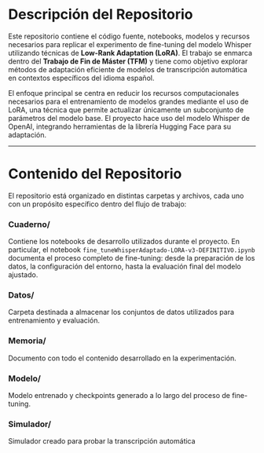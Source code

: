 # Descripción del Repositorio

Este repositorio contiene el código fuente, notebooks, modelos y recursos necesarios para replicar el experimento de fine-tuning del modelo Whisper utilizando técnicas de **Low-Rank Adaptation (LoRA)**. El trabajo se enmarca dentro del **Trabajo de Fin de Máster (TFM)** y tiene como objetivo explorar métodos de adaptación eficiente de modelos de transcripción automática en contextos específicos del idioma español.

El enfoque principal se centra en reducir los recursos computacionales necesarios para el entrenamiento de modelos grandes mediante el uso de LoRA, una técnica que permite actualizar únicamente un subconjunto de parámetros del modelo base. El proyecto hace uso del modelo Whisper de OpenAI, integrando herramientas de la librería Hugging Face para su adaptación.

---

# Contenido del Repositorio

El repositorio está organizado en distintas carpetas y archivos, cada uno con un propósito específico dentro del flujo de trabajo:

### Cuaderno/
Contiene los notebooks de desarrollo utilizados durante el proyecto. En particular, el notebook `fine_tuneWhisperAdaptado‑LORA‑v3‑DEFINITIVO.ipynb` documenta el proceso completo de fine-tuning: desde la preparación de los datos, la configuración del entorno, hasta la evaluación final del modelo ajustado.

### Datos/
Carpeta destinada a almacenar los conjuntos de datos utilizados para entrenamiento y evaluación.

### Memoria/
Documento con todo el contenido desarrollado en la experimentación.

### Modelo/
Modelo entrenado y checkpoints generado a lo largo del proceso de fine-tuning.

### Simulador/
Simulador creado para probar la transcripción automática





